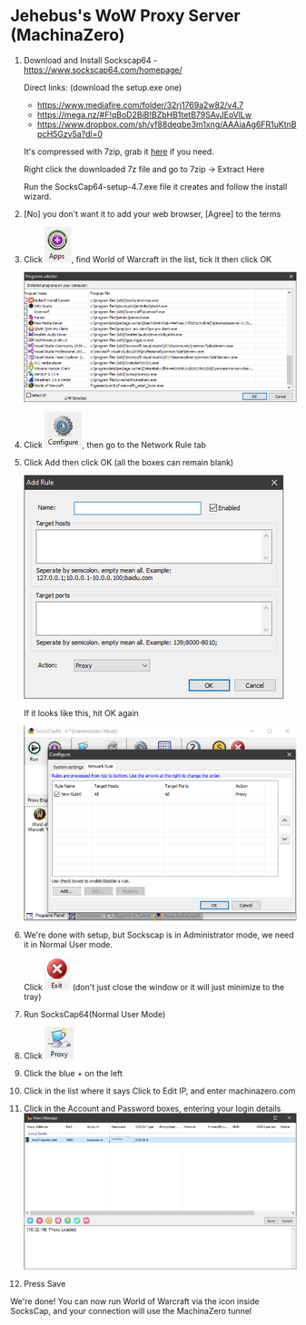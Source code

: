 # Jehebus's WoW Proxy Server (MachinaZero)

1. Download and Install Sockscap64 - https://www.sockscap64.com/homepage/

    Direct links: (download the setup.exe one)
    - https://www.mediafire.com/folder/32rj1769a2w82/v4.7
    - https://mega.nz/#F!qBoD2BiB!BZbHB1tetB79SAvJEoVlLw
    - https://www.dropbox.com/sh/yf88deqbe3m1xng/AAAiaAg6FR1uKtnBpcH5Gzv5a?dl=0
    
    It's compressed with 7zip, grab it [here](https://www.7-zip.org/download.html) if you need.
    
    Right click the downloaded 7z file and go to 7zip -> Extract Here
    
    Run the SocksCap64-setup-4.7.exe file it creates and follow the install wizard.
    
2. [No] you don't want it to add your web browser, [Agree] to the terms
3. Click ![+ Apps](apps.png), find World of Warcraft in the list, tick it then click OK

   ![Example Game List](list.png)
5. Click ![Configure](configure.png), then go to the Network Rule tab
6. Click Add then click OK (all the boxes can remain blank)

   ![Weird add box with empty boxes](addbox.png)

   If it looks like this, hit OK again
   
   ![It should look like this](socks1.png)
   
6. We're done with setup, but Sockscap is in Administrator mode, we need it in Normal User mode.
   
   Click ![Exit](exit.png) (don't just close the window or it will just minimize to the tray)
7. Run SocksCap64(Normal User Mode)
8. Click ![Proxy](proxy.png)
9. Click the blue + on the left
10. Click in the list where it says Click to Edit IP, and enter machinazero.com
11. Click in the Account and Password boxes, entering your login details
    ![Example Proxy](proxylist.png)
12. Press Save

We're done! You can now run World of Warcraft via the icon inside SocksCap, and your connection will use the MachinaZero tunnel
